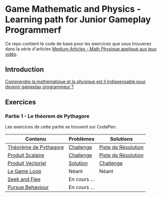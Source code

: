 # Game Mathematic and Physics - Learning path for Junior Gameplay Programmerf

Ce repo contient le code de base pour les exercices que vous trouverez dans la série d'articles [Medium Articles - Math Physique appliqué aux jeux vidéo](https://medium.com/me/stories/drafts). 

## Introduction
[Comprendre la mathématique et la physique est il indispensable pour devenir gameplay programmeur ?](https://medium.com/p/3148a4dd5d96/edit) 

## Exercices

### Partie 1 - Le théorem de Pythagore

Les exercices de cette partie se trouvent sur CodePen.

| Contenu                                                                                                                                     | Problèmes                                                                     | Solutions                                                       |
| ------------------------------------------------------------------------------------------------------------------------------------------- | ------------------------------------------------------------------------- | -------------------------------------------------------------- |
| [Théorème de Pythagore](https://medium.com/@patrice-de-souza/la-mathématique-appliquée-aux-jeux-vidéo-le-théorème-de-pythagore-ea271d80c07f) | [Challenge](https://github.com/PatFantasia/Game_math_physics/tree/Pythagoras_theorem_starter)| [Piste de Résolution](https://github.com/PatFantasia/Game_math_physics/tree/Pythagoras_theorem_solution)|
| [Produit Scalaire](https://medium.com/@patrice-de-souza/la-mathématique-appliquée-au-jeux-vidéo-le-produit-scalaire-e7d75e66baf4)| [Challenge](https://github.com/PatFantasia/Game_math_physics/tree/dot_product_starter)  |[Piste de Résolution](https://github.com/PatFantasia/Game_math_physics/tree/dot_product_solution) |                      
| [Produit Vectoriel](https://medium.com/@patrice-de-souza) | [Solution](https://medium.com/p/ea271d80c07f/edit) |[Challenge](https://github.com/PatFantasia/Game_math_physics/tree/cross_product_starter)   |[Piste de Résolution](https://github.com/PatFantasia/Game_math_physics/tree/cross_product_challenge2_solution)   | 
| [Le Game Loop](https://medium.com/@patrice-de-souza) | Néant  | Néant  | 
| [Seek and Flee](https://medium.com/@patrice-de-souza) | En cours ... | 
| [Pursue Behaviour](https://medium.com/@patrice-de-souza) | En cours ... |
 